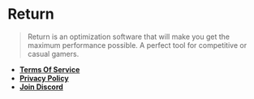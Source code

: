 # Return
> Return is an optimization software that will make you get the maximum performance possible. 
> A perfect tool for competitive or casual gamers.

- [**Terms Of Service**](https://github.com/Return-Optimizer/About/blob/main/terms-of-service.md)
- [**Privacy Policy**](https://github.com/Return-Optimizer/About/blob/main/privacy-policy.md)
- [**Join Discord**](https://discord.com/invite/dmRF8Px4ER)

